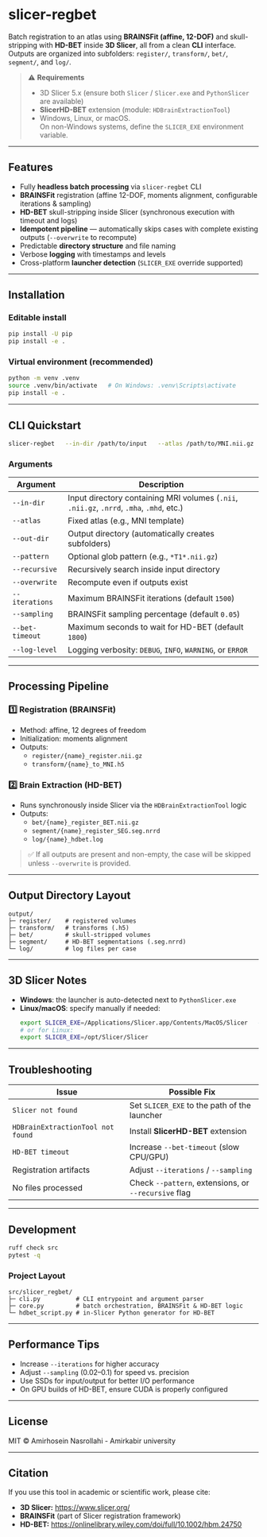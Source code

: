 # slicer-regbet

Batch registration to an atlas using **BRAINSFit (affine, 12-DOF)** and skull-stripping with **HD-BET** inside **3D Slicer**, all from a clean **CLI** interface.  
Outputs are organized into subfolders: `register/`, `transform/`, `bet/`, `segment/`, and `log/`.

> ⚠️ **Requirements**
> - 3D Slicer 5.x (ensure both `Slicer` / `Slicer.exe` and `PythonSlicer` are available)
> - **SlicerHD-BET** extension (module: `HDBrainExtractionTool`)
> - Windows, Linux, or macOS.  
>   On non-Windows systems, define the `SLICER_EXE` environment variable.

---

## Features
- Fully **headless batch processing** via `slicer-regbet` CLI  
- **BRAINSFit** registration (affine 12-DOF, moments alignment, configurable iterations & sampling)  
- **HD-BET** skull-stripping inside Slicer (synchronous execution with timeout and logs)  
- **Idempotent pipeline** — automatically skips cases with complete existing outputs (`--overwrite` to recompute)  
- Predictable **directory structure** and file naming  
- Verbose **logging** with timestamps and levels  
- Cross-platform **launcher detection** (`SLICER_EXE` override supported)

---

## Installation

### Editable install
```bash
pip install -U pip
pip install -e .
```

### Virtual environment (recommended)
```bash
python -m venv .venv
source .venv/bin/activate   # On Windows: .venv\Scripts\activate
pip install -e .
```

---

## CLI Quickstart
```bash
slicer-regbet   --in-dir /path/to/input   --atlas /path/to/MNI.nii.gz   --out-dir /path/to/output   --pattern "*.nii.gz"   --recursive   --iterations 1500   --sampling 0.05   --bet-timeout 1800   --log-level INFO
```

### Arguments
| Argument | Description |
|-----------|--------------|
| `--in-dir` | Input directory containing MRI volumes (`.nii`, `.nii.gz`, `.nrrd`, `.mha`, `.mhd`, etc.) |
| `--atlas` | Fixed atlas (e.g., MNI template) |
| `--out-dir` | Output directory (automatically creates subfolders) |
| `--pattern` | Optional glob pattern (e.g., `*T1*.nii.gz`) |
| `--recursive` | Recursively search inside input directory |
| `--overwrite` | Recompute even if outputs exist |
| `--iterations` | Maximum BRAINSFit iterations (default `1500`) |
| `--sampling` | BRAINSFit sampling percentage (default `0.05`) |
| `--bet-timeout` | Maximum seconds to wait for HD-BET (default `1800`) |
| `--log-level` | Logging verbosity: `DEBUG`, `INFO`, `WARNING`, or `ERROR` |

---

## Processing Pipeline

### 1️⃣ Registration (BRAINSFit)
- Method: affine, 12 degrees of freedom  
- Initialization: moments alignment  
- Outputs:
  - `register/{name}_register.nii.gz`
  - `transform/{name}_to_MNI.h5`

### 2️⃣ Brain Extraction (HD-BET)
- Runs synchronously inside Slicer via the `HDBrainExtractionTool` logic
- Outputs:
  - `bet/{name}_register_BET.nii.gz`
  - `segment/{name}_register_SEG.seg.nrrd`
  - `log/{name}_hdbet.log`

> ✅ If all outputs are present and non-empty, the case will be skipped unless `--overwrite` is provided.

---

## Output Directory Layout
```
output/
├─ register/    # registered volumes
├─ transform/   # transforms (.h5)
├─ bet/         # skull-stripped volumes
├─ segment/     # HD-BET segmentations (.seg.nrrd)
└─ log/         # log files per case
```

---

## 3D Slicer Notes

- **Windows**: the launcher is auto-detected next to `PythonSlicer.exe`  
- **Linux/macOS**: specify manually if needed:
  ```bash
  export SLICER_EXE=/Applications/Slicer.app/Contents/MacOS/Slicer   # macOS example
  # or for Linux:
  export SLICER_EXE=/opt/Slicer/Slicer
  ```

---

## Troubleshooting

| Issue | Possible Fix |
|-------|---------------|
| `Slicer not found` | Set `SLICER_EXE` to the path of the launcher |
| `HDBrainExtractionTool not found` | Install **SlicerHD-BET** extension |
| `HD-BET timeout` | Increase `--bet-timeout` (slow CPU/GPU) |
| Registration artifacts | Adjust `--iterations` / `--sampling` |
| No files processed | Check `--pattern`, extensions, or `--recursive` flag |

---

## Development
```bash
ruff check src
pytest -q
```

### Project Layout
```
src/slicer_regbet/
├─ cli.py          # CLI entrypoint and argument parser
├─ core.py         # batch orchestration, BRAINSFit & HD-BET logic
└─ hdbet_script.py # in-Slicer Python generator for HD-BET
```

---

## Performance Tips
- Increase `--iterations` for higher accuracy  
- Adjust `--sampling` (0.02–0.1) for speed vs. precision  
- Use SSDs for input/output for better I/O performance  
- On GPU builds of HD-BET, ensure CUDA is properly configured  

---

## License
MIT © Amirhosein Nasrollahi - Amirkabir university

---

## Citation
If you use this tool in academic or scientific work, please cite:

- **3D Slicer:** https://www.slicer.org/  
- **BRAINSFit** (part of Slicer registration framework)  
- **HD-BET:** https://onlinelibrary.wiley.com/doi/full/10.1002/hbm.24750

